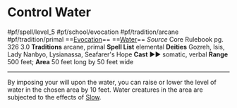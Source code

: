 # Control Water
#pf/spell/level_5 #pf/school/evocation #pf/tradition/arcane #pf/tradition/primal
==[Evocation](../../../Traits/Evocation.md)== ==[Water](../../../Traits/Water.md)==
*Source* Core Rulebook pg. 326 3.0
**Traditions** arcane, primal
**Spell List** elemental
**Deities** Gozreh, Isis, Lady Nanbyo, Lysianassa, Seafarer's Hope
**Cast** ►► somatic, verbal
**Range** 500 feet; **Area** 50 feet long by 50 feet wide

---
By imposing your will upon the water, you can raise or lower the level of water in the chosen area by 10 feet. Water creatures in the area are subjected to the effects of [Slow](../Level%203/Slow.md).